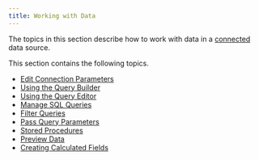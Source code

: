 ```yaml
---
title: Working with Data
---
```

The topics in this section describe how to work with data in a [connected](../../../dashboard-for-desktop/articles/dashboard-designer/providing-data.md) data source.

This section contains the following topics.
* [Edit Connection Parameters](../../../dashboard-for-desktop/articles/dashboard-designer/working-with-data/edit-connection-parameters.md)
* [Using the Query Builder](../../../dashboard-for-desktop/articles/dashboard-designer/working-with-data/using-the-query-builder.md)
* [Using the Query Editor](../../../dashboard-for-desktop/articles/dashboard-designer/working-with-data/using-the-query-editor.md)
* [Manage SQL Queries](../../../dashboard-for-desktop/articles/dashboard-designer/working-with-data/manage-sql-queries.md)
* [Filter Queries](../../../dashboard-for-desktop/articles/dashboard-designer/working-with-data/filter-queries.md)
* [Pass Query Parameters](../../../dashboard-for-desktop/articles/dashboard-designer/working-with-data/pass-query-parameters.md)
* [Stored Procedures](../../../dashboard-for-desktop/articles/dashboard-designer/working-with-data/stored-procedures.md)
* [Preview Data](../../../dashboard-for-desktop/articles/dashboard-designer/working-with-data/preview-data.md)
* [Creating Calculated Fields](../../../dashboard-for-desktop/articles/dashboard-designer/working-with-data/creating-calculated-fields.md)